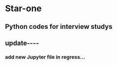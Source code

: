 # Star-one
## Python codes for interview studys 
## update----
### add new Jupyter file in regress...
